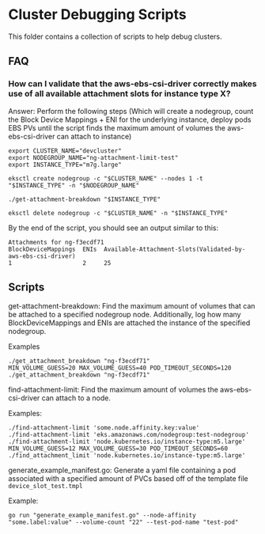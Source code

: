 # Cluster Debugging Scripts

This folder contains a collection of scripts to help debug clusters.

## FAQ

### How can I validate that the aws-ebs-csi-driver correctly makes use of all available attachment slots for instance type X? 

Answer: Perform the following steps (Which will create a nodegroup, count the Block Device Mappings + ENI for the underlying instance, deploy pods EBS PVs until the script finds the maximum amount of volumes the aws-ebs-csi-driver can attach to instance)

```
export CLUSTER_NAME="devcluster"
export NODEGROUP_NAME="ng-attachment-limit-test"
export INSTANCE_TYPE="m7g.large"

eksctl create nodegroup -c "$CLUSTER_NAME" --nodes 1 -t "$INSTANCE_TYPE" -n "$NODEGROUP_NAME"

./get-attachment-breakdown "$INSTANCE_TYPE" 

eksctl delete nodegroup -c "$CLUSTER_NAME" -n "$INSTANCE_TYPE"
```

By the end of the script, you should see an output similar to this:
```
Attachments for ng-f3ecdf71
BlockDeviceMappings  ENIs  Available-Attachment-Slots(Validated-by-aws-ebs-csi-driver)
1                    2     25
```

## Scripts

get-attachment-breakdown: Find the maximum amount of volumes that can be attached to a specified nodegroup node. Additionally, log how many BlockDeviceMappings and ENIs are attached the instance of the specified nodegroup. 

Examples
```
./get_attachment_breakdown "ng-f3ecdf71"
MIN_VOLUME_GUESS=20 MAX_VOLUME_GUESS=40 POD_TIMEOUT_SECONDS=120 ./get_attachment_breakdown "ng-f3ecdf71"
```

find-attachment-limit: Find the maximum amount of volumes the aws-ebs-csi-driver can attach to a node. 

Examples:
```
./find-attachment-limit 'some.node.affinity.key:value'
./find-attachment-limit 'eks.amazonaws.com/nodegroup:test-nodegroup'
./find-attachment-limit 'node.kubernetes.io/instance-type:m5.large'
MIN_VOLUME_GUESS=12 MAX_VOLUME_GUESS=30 POD_TIMEOUT_SECONDS=60 ./find_attachment_limit 'node.kubernetes.io/instance-type:m5.large' 
```

generate_example_manifest.go: Generate a yaml file containing a pod associated with a specified amount of PVCs based off of the template file `device_slot_test.tmpl`

Example:
```
go run "generate_example_manifest.go" --node-affinity "some.label:value" --volume-count "22" --test-pod-name "test-pod"
```
